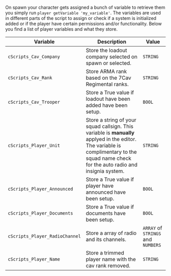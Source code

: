 On spawn your character gets assigned a bunch of variable to retrieve them you simply run `player getVariable 'my_variable'`. The variables are used in different parts of the script to assign or check if a system is initialized added or if the player have certain permissions and/or functionality. Below you find a list of player variables and what they store.

| Variable                       | Description                                                    | Value                              |
|--------------------------------|----------------------------------------------------------------|------------------------------------|
| `cScripts_Cav_Company`         | Store the loadout company selected on spawn or selected.       | `STRING`                           |
| `cScripts_Cav_Rank`            | Store ARMA rank based on the 7Cav Regimental ranks.            | `STRING`                           |
| `cScripts_Cav_Trooper`         | Store a True value if loadout have been added have been setup. | `BOOL`                             |
| `cScripts_Player_Unit`         | Store a string of your squad callsign. This variable is **manually** applyed in the editor. The variable is complimentary to the squad name check for the auto radio and insignia system.  | `STRING`                            |
| `cScripts_Player_Announced`    | Store a True value if player have announced have been setup.   | `BOOL`                             |
| `cScripts_Player_Documents`    | Store a True value if documents have been setup.               | `BOOL`                             |
| `cScripts_Player_RadioChannel` | Store a array of radio and its channels.                       | `ARRAY` of `STRINGS` and `NUMBERS` |
| `cScripts_Player_Name`         | Store a trimmed player name with the cav rank removed.         | `STRING`                           |